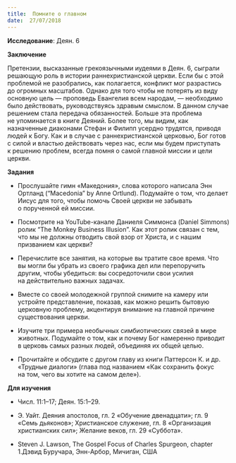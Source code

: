 ```yaml
---
title:  Помните о главном
date:  27/07/2018
---
```


**Исследование**: Деян. 6

**Заключение**

Претензии, высказанные грекоязычными иудеями в Деян. 6, сыграли решающую роль в истории раннехристианской церкви. Если бы с этой проблемой не разобрались, как полагается, конфликт мог разрастись до огромных масштабов. Однако для того чтобы не потерять из виду основную цель — проповедь Евангелия всем народам, — необходимо было действовать, руководствуясь здравым смыслом. В данном случае решением стала передача обязанностей. Больше эта проблема не упоминается в книге Деяний. Более того, мы видим, как назначенные диаконами Стефан и Филипп усердно трудятся, приводя людей к Богу. Как и в случае с раннехристианской церковью, Бог готов с силой и властью действовать через нас, если мы будем приступать к решению проблем, всегда помня о самой главной миссии и цели церкви.

**Задания**

- Прослушайте гимн «Македония», слова которого написала Энн Ортланд (“Macedonia” by Anne Ortlund). Подумайте о том, что делает Иисус для того, чтобы помочь Своей церкви не забывать о порученной ей миссии.

- Посмотрите на YouTube-канале Даниеля Симмонса (Daniel Simmons) ролик “The Monkey Business Illusion”. Как этот ролик связан с тем, что мы не должны отводить свой взор от Христа, и с нашим призванием как церкви?

- Перечислите все занятия, на которые вы тратите свое время. Что вы могли бы убрать из своего графика дел или перепоручить другим, чтобы убедиться: вы сосредоточили свои усилия на действительно важных задачах.

- Вместе со своей молодежной группой снимите на камеру или устройте представление, показав, как можно решить бытовую церковную проблему, акцентируя внимание на главной причине существования церкви.

- Изучите три примера необычных симбиотических связей в мире животных. Подумайте о том, как и почему Бог намеренно приводит в церковь самых разных людей, объединяя их общей целью.

- Прочитайте и обсудите с другом главу из книги Паттерсон К. и др. «Трудные диалоги» (глава под названием «Как сохранить фокус на том, чего вы хотите на самом деле»).

**Для изучения**

- Числ. 11:1–17; Деян. 15:1–29.

- Э. Уайт. Деяния апостолов, гл. 2 «Обучение двенадцати»; гл. 9 «Семь дьяконов»; Христианское служение, гл. 8 «Организация христианских сил»; Желание веков, гл. 29 «Суббота».

- Steven J. Lawson, The Gospel Focus of Charles Spurgeon, chapter 1.Дэвид Буручара, Энн-Арбор, Мичиган, США